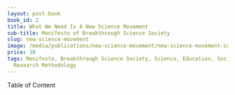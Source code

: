 ```yaml
---
layout: post-book
book_id: 2
title: What We Need Is A New Science Movement
sub-title: Menifesto of Breakthrough Science Society
slug: new-science-movement
image: /media/publications/new-science-movement/new-science-movement-cover.jpg
price: 10
tags: Menifesto, Breakthrough Science Society, Science, Education, Society,
  Research Methodology
---
```

Table of Content
